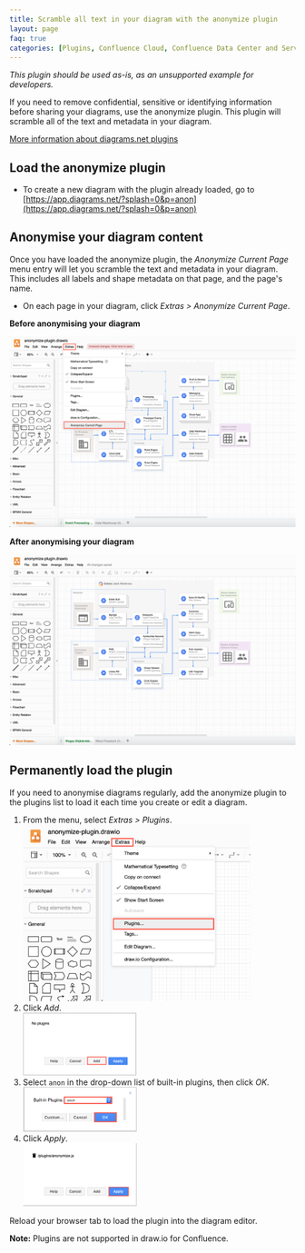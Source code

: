 ```yaml
---
title: Scramble all text in your diagram with the anonymize plugin
layout: page
faq: true
categories: [Plugins, Confluence Cloud, Confluence Data Center and Server]
---
```


_This plugin should be used as-is, as an unsupported example for developers._

If you need to remove confidential, sensitive or identifying information before sharing your diagrams, use the anonymize plugin. This plugin will scramble all of the text and metadata in your diagram.

[More information about diagrams.net plugins](/doc/faq/plugins.html)

## Load the anonymize plugin
* To create a new diagram with the plugin already loaded, go to [https://app.diagrams.net/?splash=0&p=anon](https://app.diagrams.net/?splash=0&p=anon)

## Anonymise your diagram content

Once you have loaded the anonymize plugin, the _Anonymize Current Page_ menu entry will let you scramble the text and metadata in your diagram. This includes all labels and shape metadata on that page, and the page's name.

* On each page in your diagram, click _Extras > Anonymize Current Page_.

**Before anonymising your diagram**

<img src="/assets/img/blog/extras-anonymize-current-page.png" style="max-width:100%;height:auto;" alt="Click Extras > Anonymize Current Page to scramble all of the text on that page">

**After anonymising your diagram**

<img src="/assets/img/blog/anonymized-diagram.png" style="max-width:100%;height:auto;" alt="All text has been scrambled, including the page name and shape metadata">

## Permanently load the plugin

If you need to anonymise diagrams regularly, add the anonymize plugin to the plugins list to load it each time you create or edit a diagram.

1. From the menu, select _Extras > Plugins_.
<br /><img src="/assets/img/blog/extras-plugins.png" style="width=100%;max-width:400px;height:auto;" alt="Open the plugins list">
2. Click _Add_.
<br /><img src="/assets/img/blog/add-plugin.png" style="width=100%;max-width:200px;height:auto;" alt="Add a new plugin">
3. Select ``anon`` in the drop-down list of built-in plugins, then click _OK_.
<br /><img src="/assets/img/blog/add-anonymize-plugin.png" style="width=100%;max-width:200px;height:auto;" alt="Add the anonymize plugin">
4. Click _Apply_.
<br /><img src="/assets/img/blog/apply-add-anonymize-plugin.png" style="width=100%;max-width:200px;height:auto;" alt="Add the anonymize plugin">

Reload your browser tab to load the plugin into the diagram editor.

**Note:** Plugins are not supported in draw.io for Confluence.

